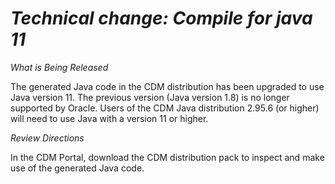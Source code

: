 # *Technical change: Compile for java 11*

_What is Being Released_

The generated Java code in the CDM distribution has been upgraded to use Java version 11. 
The previous version (Java version 1.8) is no longer supported by Oracle. 
Users of the CDM Java distribution 2.95.6 (or higher) will need to use Java with a version 11 or higher.

_Review Directions_

In the CDM Portal, download the CDM distribution pack to inspect and make use of the generated Java code.